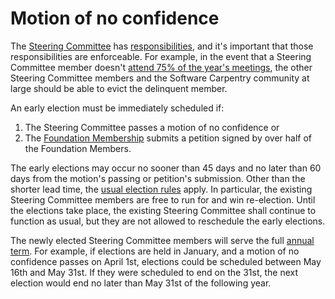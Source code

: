 # Motion of no confidence

The [Steering Committee][committee] has [responsibilities][], and it's
important that those responsibilities are enforceable.  For example,
in the event that a Steering Committee member doesn't [attend 75% of
the year's meetings][minimum-attendance], the other Steering Committee
members and the Software Carpentry community at large should be able
to evict the delinquent member.

An early election must be immediately scheduled if:

1. The Steering Committee passes a motion of no confidence or
2. The [Foundation Membership][membership] submits a petition signed
   by over half of the Foundation Members.

The early elections may occur no sooner than 45 days and no later than
60 days from the motion's passing or petition's submission.  Other
than the shorter lead time, the [usual election rules][election]
apply.  In particular, the existing Steering Committee members are
free to run for and win re-election.  Until the elections take place,
the existing Steering Committee shall continue to function as usual,
but they are not allowed to reschedule the early elections.

The newly elected Steering Committee members will serve the full
[annual term][election].  For example, if elections are held in
January, and a motion of no confidence passes on April 1st, elections
could be scheduled between May 16th and May 31st.  If they were
scheduled to end on the 31st, the next election would end no later
than May 31st of the following year.

[committee]: governance.md#steering-committee-roles
[responsibilities]: committee-roles.md
[minimum-attendance]: committee-roles.md#communication
[membership]: governance.md#membership
[election]: governance.md#steering-committee-elections

